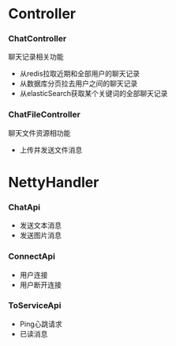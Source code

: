 # Controller
### ChatController
聊天记录相关功能
* 从redis拉取近期和全部用户的聊天记录
* 从数据库分页拉去用户之间的聊天记录
* 从elasticSearch获取某个关键词的全部聊天记录

### ChatFileController
聊天文件资源相功能
* 上传并发送文件消息

# NettyHandler
### ChatApi
* 发送文本消息
* 发送图片消息
### ConnectApi
* 用户连接
* 用户断开连接
### ToServiceApi
* Ping心跳请求
* 已读消息